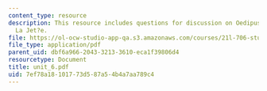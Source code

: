 ```yaml
---
content_type: resource
description: This resource includes questions for discussion on Oedipus and Marker?s
  La Jet?e.
file: https://ol-ocw-studio-app-qa.s3.amazonaws.com/courses/21l-706-studies-in-film-fall-2005/7ef78a18101773d587a54b4a7aa789c4_unit_6.pdf
file_type: application/pdf
parent_uid: dbf6a966-2043-3213-3610-eca1f39806d4
resourcetype: Document
title: unit_6.pdf
uid: 7ef78a18-1017-73d5-87a5-4b4a7aa789c4
---
```

